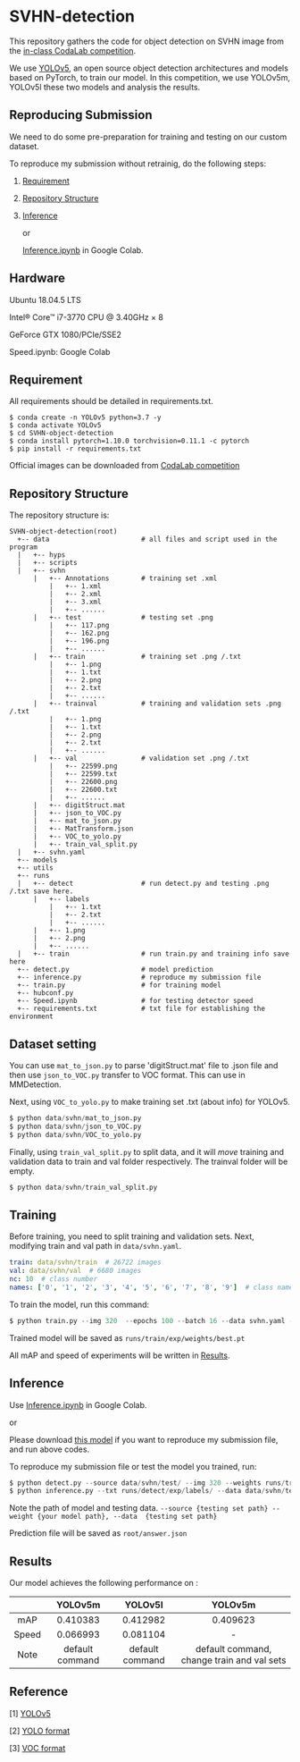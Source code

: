 # SVHN-detection

This repository gathers the code for object detection on SVHN image from the [in-class CodaLab competition](https://competitions.codalab.org/competitions/35888?secret_key=7e3231e6-358b-4f06-a528-0e3c8f9e328e).

We use [YOLOv5](https://github.com/ultralytics/yolov5), an open source object detection architectures and models based on PyTorch, to train our model.
In this competition, we use YOLOv5m, YOLOv5l these two models and analysis the results.

## Reproducing Submission
We need to do some pre-preparation for training and testing on our custom dataset.

To reproduce my submission without retrainig, do the following steps:
1. [Requirement](#Requirement)
2. [Repository Structure](#Repository-Structure)
3. [Inference](#Inference)

   or

   [Inference.ipynb](https://reurl.cc/yeaqkq) in Google Colab.

## Hardware

Ubuntu 18.04.5 LTS

Intel® Core™ i7-3770 CPU @ 3.40GHz × 8

GeForce GTX 1080/PCIe/SSE2

Speed.ipynb: Google Colab

## Requirement
All requirements should be detailed in requirements.txt.

```env
$ conda create -n YOLOv5 python=3.7 -y
$ conda activate YOLOv5
$ cd SVHN-object-detection
$ conda install pytorch=1.10.0 torchvision=0.11.1 -c pytorch
$ pip install -r requirements.txt
```

Official images can be downloaded from [CodaLab competition](https://competitions.codalab.org/competitions/35888?secret_key=7e3231e6-358b-4f06-a528-0e3c8f9e328e#participate-get_data)


## Repository Structure

The repository structure is:
```
SVHN-object-detection(root)
  +-- data                       # all files and script used in the program 
  |   +-- hyps
  |   +-- scripts
  |   +-- svhn
      |   +-- Annotations        # training set .xml
          |   +-- 1.xml   
          |   +-- 2.xml   
          |   +-- 3.xml   
          |   +-- ......
      |   +-- test               # testing set .png  
          |   +-- 117.png  
          |   +-- 162.png 
          |   +-- 196.png  
          |   +-- ......
      |   +-- train              # training set .png /.txt
          |   +-- 1.png   
          |   +-- 1.txt   
          |   +-- 2.png 
          |   +-- 2.txt 
          |   +-- ......
      |   +-- trainval           # training and validation sets .png /.txt
          |   +-- 1.png   
          |   +-- 1.txt   
          |   +-- 2.png 
          |   +-- 2.txt 
          |   +-- ......
      |   +-- val                # validation set .png /.txt
          |   +-- 22599.png   
          |   +-- 22599.txt   
          |   +-- 22600.png 
          |   +-- 22600.txt 
          |   +-- ......
      |   +-- digitStruct.mat
      |   +-- json_to_VOC.py
      |   +-- mat_to_json.py     
      |   +-- MatTransform.json  
      |   +-- VOC_to_yolo.py
      |   +-- train_val_split.py
  |   +-- svhn.yaml
  +-- models
  +-- utils
  +-- runs
  |   +-- detect                 # run detect.py and testing .png /.txt save here.
      |   +-- labels
          |   +-- 1.txt  
          |   +-- 2.txt  
          |   +-- ......
      |   +-- 1.png
      |   +-- 2.png
      |   +-- ......
  |   +-- train                  # run train.py and training info save here
  +-- detect.py                  # model prediction
  +-- inference.py               # reproduce my submission file
  +-- train.py                   # for training model
  +-- hubconf.py
  +-- Speed.ipynb                # for testing detector speed
  +-- requirements.txt           # txt file for establishing the environment
```

## Dataset setting

You can use ```mat_to_json.py``` to parse 'digitStruct.mat' file to .json file and then use ```json_to_VOC.py``` transfer to VOC format. This can use in MMDetection.

Next, using  ```VOC_to_yolo.py``` to make training set .txt (about info) for YOLOv5.

```py
$ python data/svhn/mat_to_json.py
$ python data/svhn/json_to_VOC.py
$ python data/svhn/VOC_to_yolo.py
```

Finally, using ```train_val_split.py``` to split data, and it will *move* training and validation data to train and val folder respectively. The trainval folder will be empty.

```py
$ python data/svhn/train_val_split.py
```

## Training

Before training, you need to split training and validation sets. Next, modifying train and val path in ```data/svhn.yaml```. 

```yaml
train: data/svhn/train  # 26722 images
val: data/svhn/val  # 6680 images
nc: 10  # class number
names: ['0', '1', '2', '3', '4', '5', '6', '7', '8', '9']  # class names
```

To train the model, run this command:

```py
$ python train.py --img 320  --epochs 100 --batch 16 --data svhn.yaml --weights yolov5m.pt
```

Trained model will be saved as ```runs/train/exp/weights/best.pt```

All mAP and speed of experiments will be written in [Results](#Results).

## Inference

Use [Inference.ipynb](https://reurl.cc/yeaqkq) in Google Colab.

or 

Please download [this model](https://reurl.cc/0xe31o) if you want to reproduce my submission file, and run above codes.

To reproduce my submission file or test the model you trained, run:

```py
$ python detect.py --source data/svhn/test/ --img 320 --weights runs/train/exp/weights/best.pt --conf 0.25 --save-conf --save-txt 
$ python inference.py --txt runs/detect/exp/labels/ --data data/svhn/test/
```

Note the path of model and testing data. 
```--source {testing set path} --weight {your model path}, --data  {testing set path}```

Prediction file will be saved as ```root/answer.json```

## Results

Our model achieves the following performance on :

|         | YOLOv5m         | YOLOv5l         | YOLOv5m                                 |
|:-------:|:---------------:|:---------------:|:------------------------------------------:|
| mAP     | 0.410383 | 0.412982 | 0.409623 |
| Speed   | 0.066993 | 0.081104 | - |
| Note    | default command | default command | default command, change train and val sets |

## Reference
[1] [YOLOv5](https://github.com/ultralytics/yolov5)

[2] [YOLO format](https://github.com/pjreddie/darknet/blob/master/scripts/voc_label.py)

[3] [VOC format](https://github.com/ethanliuzhuo/mmdetection-in-SVHN)
